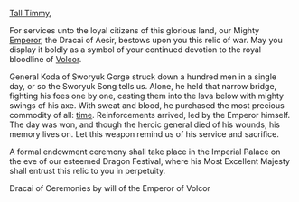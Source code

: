 [Tall Timmy](https://twitter.com/TheTallTimmy1?s=20&t=SSPZHiTgGVdaG-HL2PmG3Q),

For services unto the loyal citizens of this glorious land, our Mighty [Emperor](../heroes-of-rathe/emperor-about.md), the Dracai of Aesir, bestows upon you this relic of war. May you display it boldly as a symbol of your continued devotion to the royal bloodline of [Volcor](../world-of-rathe/volcor/volcor.md).

General Koda of Sworyuk Gorge struck down a hundred men in a single day, or so the Sworyuk Song tells us. Alone, he held that narrow bridge, fighting his foes one by one, casting them into the lava below with mighty swings of his axe. With sweat and blood, he purchased the most precious commodity of all: <u>time</u>. Reinforcements arrived, led by the Emperor himself. The day was won, and though the heroic general died of his wounds, his memory lives on. Let this weapon remind us of his service and sacrifice.

A formal endowment ceremony shall take place in the Imperial Palace on the eve of our esteemed Dragon Festival, where his Most Excellent Majesty shall entrust this relic to you in perpetuity.

Dracai of Ceremonies by will of the Emperor of Volcor
